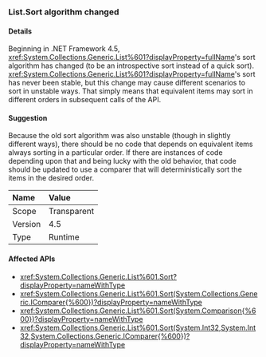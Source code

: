 ### List.Sort algorithm changed

#### Details

Beginning in .NET Framework 4.5, <xref:System.Collections.Generic.List%601?displayProperty=fullName>'s sort algorithm has changed (to be an introspective sort instead of a quick sort). <xref:System.Collections.Generic.List%601?displayProperty=fullName>'s sort has never been stable, but this change may cause different scenarios to sort in unstable ways. That simply means that equivalent items may sort in different orders in subsequent calls of the API.

#### Suggestion

Because the old sort algorithm was also unstable (though in slightly different ways), there should be no code that depends on equivalent items always sorting in a particular order. If there are instances of code depending upon that and being lucky with the old behavior, that code should be updated to use a comparer that will deterministically sort the items in the desired order.

| Name    | Value       |
|:--------|:------------|
| Scope   |Transparent|
|Version|4.5|
|Type|Runtime|

#### Affected APIs

- <xref:System.Collections.Generic.List%601.Sort?displayProperty=nameWithType>
- <xref:System.Collections.Generic.List%601.Sort(System.Collections.Generic.IComparer{%600})?displayProperty=nameWithType>
- <xref:System.Collections.Generic.List%601.Sort(System.Comparison{%600})?displayProperty=nameWithType>
- <xref:System.Collections.Generic.List%601.Sort(System.Int32,System.Int32,System.Collections.Generic.IComparer{%600})?displayProperty=nameWithType>

<!--

#### Affected APIs

- `M:System.Collections.Generic.List`1.Sort`
- `M:System.Collections.Generic.List`1.Sort(System.Collections.Generic.IComparer{`0})`
- `M:System.Collections.Generic.List`1.Sort(System.Comparison{`0})`
- `M:System.Collections.Generic.List`1.Sort(System.Int32,System.Int32,System.Collections.Generic.IComparer{`0})`

-->
